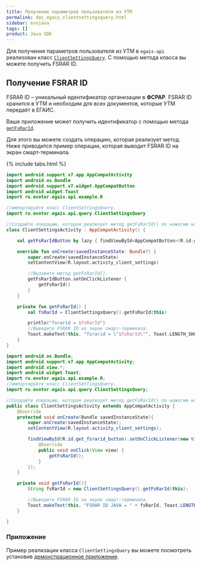 ```yaml
---
title: Получение параметров пользователя из УТМ
permalink: doc_egais_clientsettingsquery.html
sidebar: evojava
tags: []
product: Java SDK
---
```


Для получения параметров пользователя из УТМ в `egais-api` реализован класс [`ClientSettingsQuery`](./egais-api/ru/evotor/egais/api/query/ClientSettingsQuery.html#getFsRarId-context-). С помощью метода класса вы можете получить FSRAR ID.

## Получение FSRAR ID

FSRAR ID – уникальный идентификатор организации в **ФСРАР**. FSRAR ID хранится в УТМ и необходим для всех документов, которые УТМ передаёт в ЕГАИС.

Ваше приложение может получить идентификатор с помощью метода [`getFsRarId`](./egais-api/ru/evotor/egais/api/query/ClientSettingsQuery.html#getFsRarId-context-).

Для этого вы можете создать операцию, которая реализует метод.
Ниже приводится пример операции, которая выводит FSRAR ID на экран смарт-терминала.

{% include tabs.html %}

```kotlin
import android.support.v7.app.AppCompatActivity
import android.os.Bundle
import android.support.v7.widget.AppCompatButton
import android.widget.Toast
import ru.evotor.egais.api.example.R

//импортируйте класс ClientSettingsQuery.
import ru.evotor.egais.api.query.ClientSettingsQuery

//Создайте операцию, которая реализует метод getFsRarId() по нажатию на кнопку.
class ClientSettingsActivity : AppCompatActivity() {

    val getFsRarIdButton by lazy { findViewById<AppCompatButton>(R.id.get_fsrarid_button) }

    override fun onCreate(savedInstanceState: Bundle?) {
        super.onCreate(savedInstanceState)
        setContentView(R.layout.activity_client_settings)

        //Вызовите метод getFsRarId().
        getFsRarIdButton.setOnClickListener {
            getFsRarId()
        }
    }

    private fun getFsRarId() {
        val fsRarId = ClientSettingsQuery().getFsRarId(this)

        println("fsrarid = $fsRarId")
        //Выведите FSRAR ID на экран смарт-терминала.
        Toast.makeText(this, "fsrarid = \"$fsRarId\"", Toast.LENGTH_SHORT).show()
    }
}
```

```java
import android.os.Bundle;
import android.support.v7.app.AppCompatActivity;
import android.view.*;
import android.widget.Toast;
import ru.evotor.egais.api.example.R;
//импортируйте класс ClientSettingsQuery.
import ru.evotor.egais.api.query.ClientSettingsQuery;

//Создайте операцию, которая реализует метод getFsRarId() по нажатию на кнопку.
public class ClientSettingsActivity extends AppCompatActivity {
    @Override
    protected void onCreate(Bundle savedInstanceState){
        super.onCreate(savedInstanceState);
        setContentView(R.layout.activity_client_settings);

        findViewById(R.id.get_fsrarid_button).setOnClickListener(new View.OnClickListener() {
            @Override
            public void onClick(View view) {
                getFsRarId();
            }
        });
    }

    private void getFsRarId(){
        String fsRarId = new ClientSettingsQuery().getFsRarId(this);

        //Выведите FSRAR ID на экран смарт-терминала.
        Toast.makeText(this, "FSRAR ID JAVA = " + fsRarId, Toast.LENGTH_SHORT).show();
    }

}
```

### Приложение

Пример реализации класса `ClientSettingsQuery` вы можете посмотреть установив [демонстрационное приложение](https://github.com/evotor/egais-api-example).
